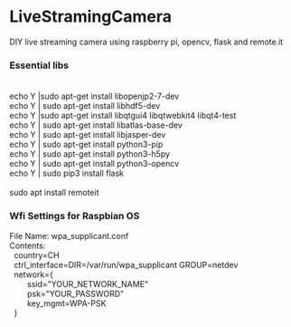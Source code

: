 # LiveStramingCamera
DIY live streaming camera using raspberry pi, opencv, flask and remote.it</br>

### Essential libs<br/></br>
echo Y |sudo apt-get install libopenjp2-7-dev<br/>
echo Y | sudo apt-get install libhdf5-dev<br/>
echo Y |sudo apt-get install libqtgui4 libqtwebkit4 libqt4-test<br/>
echo Y | sudo apt-get install libatlas-base-dev<br/>
echo Y | sudo apt-get install libjasper-dev<br/>
echo Y | sudo apt-get install python3-pip<br/>
echo Y | sudo apt-get install python3-h5py<br/>
echo Y | sudo apt-get install python3-opencv<br/>
echo Y | sudo pip3 install flask<br/><br/>
sudo apt install remoteit<br/>



### Wfi Settings for Raspbian OS</br>
File Name: wpa_supplicant.conf<br/>
Contents:<br/>
&nbsp;&nbsp;country=CH<br/>
&nbsp;&nbsp;ctrl_interface=DIR=/var/run/wpa_supplicant GROUP=netdev<br/>
&nbsp;&nbsp;network={<br/>
&nbsp;&nbsp;&nbsp;&nbsp;&nbsp;&nbsp;&nbsp;&nbsp;ssid="YOUR_NETWORK_NAME"<br/>
&nbsp;&nbsp;&nbsp;&nbsp;&nbsp;&nbsp;&nbsp;&nbsp;psk="YOUR_PASSWORD"<br/>
&nbsp;&nbsp;&nbsp;&nbsp;&nbsp;&nbsp;&nbsp;&nbsp;key_mgmt=WPA-PSK<br/>
&nbsp;&nbsp;}

